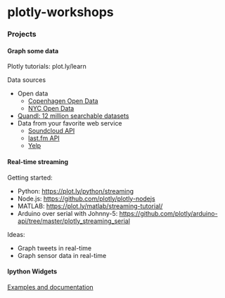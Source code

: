 # plotly-workshops

### Projects

#### Graph some data
Plotly tutorials: plot.ly/learn

Data sources
- Open data
  - [Copenhagen Open Data](http://data.kk.dk/)
  - [NYC Open Data](https://nycopendata.socrata.com/)
- [Quandl: 12 million searchable datasets](https://quandl.com)
- Data from your favorite web service
  - [Soundcloud API](https://developers.soundcloud.com/docs/api/reference#tracks)
  - [last.fm API](http://www.last.fm/api)
  - [Yelp](http://officialblog.yelp.com/2014/07/calling-all-developers-yelps-revamped-api-site-now-open-for-business.html)

#### Real-time streaming
Getting started:
- Python: https://plot.ly/python/streaming
- Node.js: https://github.com/plotly/plotly-nodejs
- MATLAB: https://plot.ly/matlab/streaming-tutorial/
- Arduino over serial with Johnny-5: https://github.com/plotly/arduino-api/tree/master/plotly_streaming_serial

Ideas:
- Graph tweets in real-time
- Graph sensor data in real-time

#### Ipython Widgets
[Examples and documentation](http://moderndata.plot.ly/widgets-in-ipython-notebook-and-plotly/)


